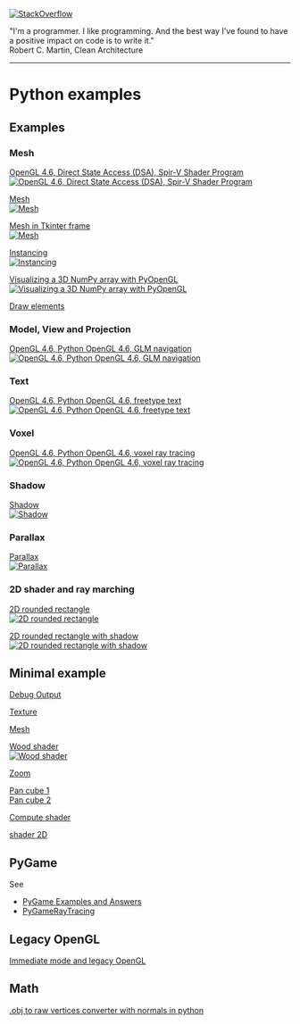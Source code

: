 [![StackOverflow](https://stackexchange.com/users/flair/7322082.png)](https://stackoverflow.com/users/5577765/rabbid76?tab=profile)

"I'm a programmer. I like programming. And the best way I've found to have a positive impact on code is to write it."  
Robert C. Martin, Clean Architecture

---

# Python examples

## Examples

### Mesh

[OpenGL 4.6, Direct State Access (DSA), Spir-V Shader Program](https://github.com/Rabbid76/graphics-snippets/blob/master/example/python/dsa_spirv_cube/example_python_dsa_spirv.md)  
[![OpenGL 4.6, Direct State Access (DSA), Spir-V Shader Program](../example/python/dsa_spirv_cube/image/cube_glut_glm_spirv.gif)](https://github.com/Rabbid76/graphics-snippets/blob/master/example/python/dsa_spirv_cube/example_python_dsa_spirv.md)

[Mesh](../example/python/mesh/glut_opengl_shader_ctypes_glm_meshes.py)  
[![Mesh](../screenshot/example/python/mesh/glut_opengl_shader_ctypes_glm_meshes.png)](../example/python/mesh/glut_opengl_shader_ctypes_glm_meshes.py)

[Mesh in Tkinter frame](../example/python/mesh/tkinter_opengl_shader_ctypes_glm_meshes.py)  
[![Mesh](../screenshot/example/python/mesh/tkinter_opengl_shader_ctypes_glm_meshes.png)](../example/python/mesh/tkinter_opengl_shader_ctypes_glm_meshes.py)

[Instancing](../example/python/mesh/glut_opengl_shader_instancing_cube.py)  
[![Instancing](../screenshot/example/python/mesh/glut_opengl_shader_instancing_cube.png)](../example/python/mesh/glut_opengl_shader_instancing_cube.py)

[Visualizing a 3D NumPy array with PyOpenGL](python/glut_opengl_shader_instancing_array.md)  
[![Visualizing a 3D NumPy array with PyOpenGL](https://i.stack.imgur.com/twWaF.gif)](../example/python/mesh/glut_opengl_shader_instancing_array.py)

[Draw elements](../example/python/mesh/glut_opengl_draw_elements.py)

### Model, View and Projection

[OpenGL 4.6, Python OpenGL 4.6, GLM navigation](https://github.com/Rabbid76/graphics-snippets/blob/master/example/python/navigation_glm/example_python_navigation_glm.md)  
[![OpenGL 4.6, Python OpenGL 4.6, GLM navigation](../example/python/navigation_glm/image/cube_glut_glm_navigate.gif)](https://github.com/Rabbid76/graphics-snippets/blob/master/example/python/navigation_glm/example_python_navigation_glm.md)

### Text

[OpenGL 4.6, Python OpenGL 4.6, freetype text](https://github.com/Rabbid76/graphics-snippets/blob/master/example/python/text_freetype/freetype_text.md)  
[![OpenGL 4.6, Python OpenGL 4.6, freetype text](../example/python/text_freetype/image/free_type_text.png)](https://github.com/Rabbid76/graphics-snippets/blob/master/example/python/text_freetype/freetype_text.md)  

### Voxel

[OpenGL 4.6, Python OpenGL 4.6, voxel ray tracing](https://github.com/Rabbid76/graphics-snippets/blob/master/example/python/voxel_raytrace/voxel_raytrace.md)  
[![OpenGL 4.6, Python OpenGL 4.6, voxel ray tracing](../example/python/voxel_raytrace/image/voxel_raytrace.gif)](https://github.com/Rabbid76/graphics-snippets/blob/master/example/python/voxel_raytrace/voxel_raytrace.md)

### Shadow

[Shadow](../example/python/shadow/glut_opengl_shader_ctypes_glm_shadow_volume.py)  
[![Shadow](../screenshot/example/python/shadow/glut_opengl_shader_ctypes_glm_shadow_volume.png)](../example/python/shadow/glut_opengl_shader_ctypes_glm_shadow_volume.py)  

### Parallax

[Parallax](../example/python/parallax/glut_opengl_shader_glm_cube_parallax.py)  
[![Parallax](../screenshot/example/python/parallax/glut_opengl_shader_glm_cube_parallax.png)](../example/python/parallax/glut_opengl_shader_glm_cube_parallax.py)  

### 2D shader and ray marching

[2D rounded rectangle](../example/python/opengl_minimal_example/minimal_example_shader_2d_rounded_rectangle.py)  
[![2D rounded rectangle](https://i.stack.imgur.com/RTVLv.png)](../example/python/parallax/minimal_example_shader_2d_rounded_rectangle.py)

[2D rounded rectangle with shadow](../example/python/opengl_minimal_example/minimal_example_shader_2d_rounded_rectangle_shadow.py)  
[![2D rounded rectangle with shadow](https://i.stack.imgur.com/XPNb4.png)](../example/python/parallax/minimal_example_shader_2d_rounded_rectangle_shadow.py)

## Minimal example

[Debug Output](../example/python/opengl_minimal_example/minimal_example_debug_output.py)

[Texture](../example/python/opengl_minimal_example/minimal_example_texture.py)

[Mesh](../example/python/opengl_minimal_example/minimal_example_shader_mesh.py)

[Wood shader](../example/python/opengl_minimal_example/minimal_example_wood_shader.py)  
[![Wood shader](../screenshot/example/python/opengl_minimal_example/minimal_example_wood_shader.png)](../example/python/opengl_minimal_example/minimal_example_wood_shader.py) 

[Zoom](../example/python/opengl_minimal_example/minimal_example_zoom.py)  

[Pan cube 1](../example/python/opengl_minimal_example/minimal_example_pan_1.py)  
[Pan cube 2](../example/python/opengl_minimal_example/minimal_example_pan_2.py)

[Compute shader](../example/python/opengl_minimal_example/minimal_example_compute_shader.py)

[shader 2D](../example/python/opengl_minimal_example/minimal_example_shader_2d.py)

## PyGame

See

- [PyGame Examples and Answers](https://github.com/Rabbid76/PyGameExamplesAndAnswers)
- [PyGameRayTracing](https://github.com/Rabbid76/PyGameRayTracing)

## Legacy OpenGL

[Immediate mode and legacy OpenGL](content_python_legacy.md)

## Math

[.obj to raw vertices converter with normals in python](https://stackoverflow.com/questions/54649416/obj-to-raw-vertices-converter-with-normals-in-python/54847016#54847016)  
